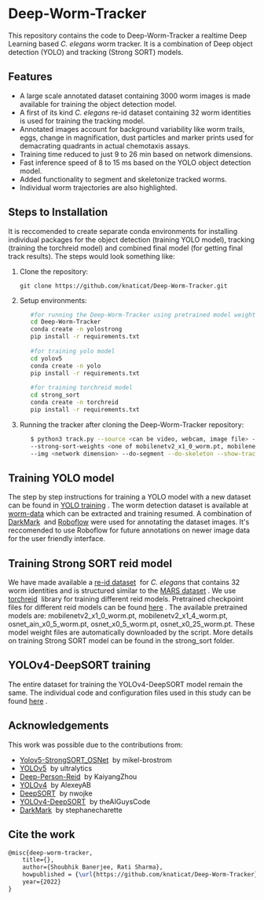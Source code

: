 # Deep-Worm-Tracker

This repository contains the code to Deep-Worm-Tracker a realtime Deep Learning based *C. elegans* worm tracker. It is a combination of Deep object detection (YOLO) and tracking (Strong SORT) models.

## Features
* A large scale annotated dataset containing 3000 worm images is made available for training the object detection model.
* A first of its kind *C. elegans* re-id dataset containing 32 worm identities is used for training the tracking model.
* Annotated images account for background variability like worm trails, eggs, change in magnification, dust particles and marker prints used for demacrating quadrants in actual chemotaxis assays.
* Training time reduced to just 9 to 26 min based on network dimensions.
* Fast inference speed of 8 to 15 ms based on the YOLO object detection model.
* Added functionality to segment and skeletonize tracked worms.
* Individual worm trajectories are also highlighted. 

## Steps to Installation

It is reccomended to create separate conda environments for installing individual packages for the object detection (training YOLO model), tracking (training the torchreid model) and combined final model (for getting final track results). The steps would look something like:

1. Clone the repository:

   `git clone https://github.com/knaticat/Deep-Worm-Tracker.git`

2. Setup environments:
    ```bash
       #for running the Deep-Worm-Tracker using pretrained model weights (Quick start)
       cd Deep-Worm-Tracker
       conda create -n yolostrong
       pip install -r requirements.txt
       
       #for training yolo model
       cd yolov5
       conda create -n yolo
       pip install -r requirements.txt
       
       #for training torchreid model
       cd strong_sort
       conda create -n torchreid
       pip install -r requirements.txt
    ```
3. Running the tracker after cloning the Deep-Worm-Tracker repository:

    ```bash
       $ python3 track.py --source <can be video, webcam, image file> --yolo-weights <path to weights file stored in worm_object_weights> 
       --strong-sort-weights <one of mobilenetv2_x1_0_worm.pt, mobilenetv2_x1_4_worm.pt, osnet_ain_x0_5_worm.pt, osnet_x0_5_worm.pt, osnet_x0_25_worm.pt>
       --img <network dimension> --do-segment --do-skeleton --show-track --show-id-black --show-vid --save-vid
    ```
## Training YOLO model

The step by step instructions for training a YOLO model with a new dataset can be found in [YOLO training](https://github.com/ultralytics/yolov5/wiki/Train-Custom-Data)&nbsp;.
The worm detection dataset is available at [worm-data](https://drive.google.com/drive/folders/1PM4Rvrz-V6p-xqAEWsz66tAKu4W5x8Mc?usp=sharing) which can be extracted and training resumed.
A combination of [DarkMark](https://github.com/stephanecharette/DarkMark)&nbsp; and [Roboflow](https://roboflow.com/annotate) were used for annotating the dataset images. It's reccomended to use Roboflow for future annotations on newer image data for the user friendly interface. 

## Training Strong SORT reid model

We have made available a [re-id dataset](https://drive.google.com/drive/folders/13ZfVVmoCg2Z58oicaYwotK1johqDDZTM?usp=sharing)&nbsp; for *C. elegans* that contains 32 worm identities and is structured similar to the [MARS dataset](http://zheng-lab.cecs.anu.edu.au/Project/project_mars.html)&nbsp;.
We use [torchreid](https://github.com/KaiyangZhou/deep-person-reid)&nbsp; library for training different reid models.
Pretrained checkpoint files for different reid models can be found [here](https://drive.google.com/drive/folders/15L6CCpVGf7p4nXK5BqHpw9WzxxX5nxLc?usp=sharing)&nbsp;.
The available pretrained models are: mobilenetv2_x1_0_worm.pt, mobilenetv2_x1_4_worm.pt, osnet_ain_x0_5_worm.pt, osnet_x0_5_worm.pt, osnet_x0_25_worm.pt. 
These model weight files are automatically downloaded by the script. More details on training Strong SORT model can be found in the strong_sort folder.

## YOLOv4-DeepSORT training

The entire dataset for training the YOLOv4-DeepSORT model remain the same. The individual code and configuration files used in this study can be found [here](https://drive.google.com/drive/folders/1SAdn5v7Kwy9swjJjvkXtolRVicTG4j4A?usp=sharing)&nbsp;.
## Acknowledgements

This work was possible due to the contributions from:
* [Yolov5-StrongSORT_OSNet](https://github.com/mikel-brostrom/Yolov5_StrongSORT_OSNet)&nbsp; by mikel-brostrom 
* [YOLOv5](https://github.com/ultralytics/yolov5)&nbsp; by ultralytics
* [Deep-Person-Reid](https://github.com/KaiyangZhou/deep-person-reid)&nbsp; by KaiyangZhou
* [YOLOv4](https://github.com/AlexeyAB/darknet)&nbsp; by AlexeyAB
* [DeepSORT](https://github.com/nwojke/deep_sort)&nbsp; by nwojke
* [YOLOv4-DeepSORT](https://github.com/theAIGuysCode/yolov4-deepsort)&nbsp; by theAIGuysCode
* [DarkMark](https://github.com/stephanecharette/DarkMark)&nbsp; by stephanecharette

## Cite the work

```latex
@misc{deep-worm-tracker,
    title={},
    author={Shoubhik Banerjee, Rati Sharma},
    howpublished = {\url{https://github.com/knaticat/Deep-Worm-Tracker}},
    year={2022}
}
```

